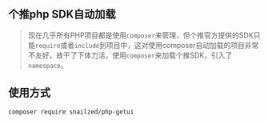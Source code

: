 ## 个推php SDK自动加载
>现在几乎所有PHP项目都是使用`composer`来管理，但个推官方提供的SDK只能`require`或者`include`到项目中，这对使用composer自动加载的项目非常不友好，故干了下体力活，使用`composer`来加载个推SDK，引入了`namespace`。


## 使用方式
   
    composer require snailzed/php-getui
